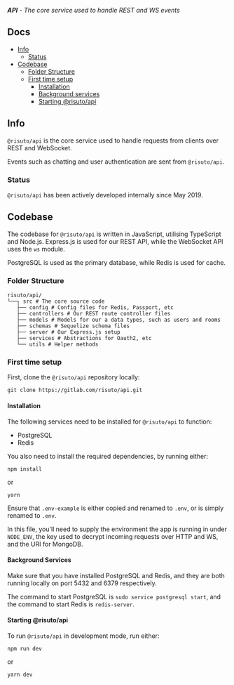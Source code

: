 _***API*** - The core service used to handle REST and WS events_

## Docs
* [Info](#info)
    * [Status](#status)
* [Codebase](#codebase)
    * [Folder Structure](#folder-structure)
    * [First time setup](#first-time-setup)
        * [Installation](#installation)
        * [Background services](#background-services)
        * [Starting @risuto/api](#starting-@risuto/api)

## Info
`@risuto/api` is the core service used to handle requests from clients over REST and WebSocket.

Events such as chatting and user authentication are sent from `@risuto/api`.

### Status
`@risuto/api` has been actively developed internally since May 2019.

## Codebase
The codebase for `@risuto/api` is written in JavaScript, utilising TypeScript and Node.js. Express.js is used for our REST API, while the WebSocket API uses the `ws` module.

PostgreSQL is used as the primary database, while Redis is used for cache.

### Folder Structure
```
risuto/api/
└──┐ src # The core source code
   ├── config # Config files for Redis, Passport, etc
   ├── controllers # Our REST route controller files
   ├── models # Models for our a data types, such as users and rooms
   ├── schemas # Sequelize schema files
   ├── server # Our Express.js setup
   ├── services # Abstractions for Oauth2, etc
   └── utils # Helper methods
```

### First time setup
First, clone the `@risuto/api` repository locally:

```
git clone https://gitlab.com/risuto/api.git
```

#### Installation
The following services need to be installed for `@risuto/api` to function:

* PostgreSQL
* Redis

You also need to install the required dependencies, by running either:

```
npm install
```
or
```
yarn
```

Ensure that `.env-example` is either copied and renamed to `.env`, or is simply renamed to `.env`.

In this file, you'll need to supply the environment the app is running in under `NODE_ENV`, the key used to decrypt incoming requests over HTTP and WS, and the URI for MongoDB.

#### Background Services
Make sure that you have installed PostgreSQL and Redis, and they are both running locally on port 5432 and 6379 respectively.

The command to start PostgreSQL is `sudo service postgresql start`, and the command to start Redis is `redis-server`.

#### Starting @risuto/api
To run `@risuto/api` in development mode, run either:

```
npm run dev
```
or
```
yarn dev
```